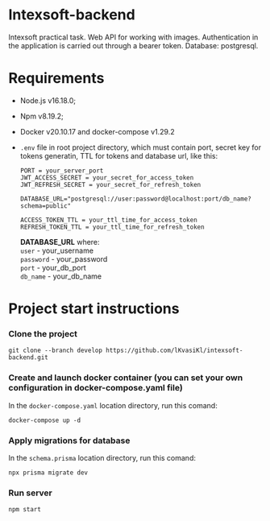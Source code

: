 # Intexsoft-backend #
Intexsoft practical task. Web API for working with images. 
Authentication in the application is carried out through a bearer token.
Database: postgresql.

# Requirements #
+ Node.js v16.18.0;
+ Npm v8.19.2;
+ Docker v20.10.17 and docker-compose v1.29.2
+ `.env` file in root project directory, which must contain port, secret key for tokens generatin, TTL for tokens and database url, like this:

    ```
    PORT = your_server_port
    JWT_ACCESS_SECRET = your_secret_for_access_token
    JWT_REFRESH_SECRET = your_secret_for_refresh_token

    DATABASE_URL="postgresql://user:password@localhost:port/db_name?schema=public"

    ACCESS_TOKEN_TTL = your_ttl_time_for_access_token
    REFRESH_TOKEN_TTL = your_ttl_time_for_refresh_token
    ```
    __DATABASE_URL__ where:<br/>
    `user` - your_username<br/>
    `password` - your_password<br/>
    `port` - your_db_port<br/>
    `db_name` - your_db_name
    
# Project start instructions #
### Clone the project

    git clone --branch develop https://github.com/lKvasiKl/intexsoft-backend.git

### Create and launch docker container (you can set your own configuration in docker-compose.yaml file)
In the `docker-compose.yaml` location directory, run this comand:

    docker-compose up -d
    
### Apply migrations for database
In the `schema.prisma` location directory, run this comand:

    npx prisma migrate dev

### Run server

    npm start
